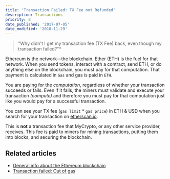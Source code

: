 ```yaml
---
title: 'Transaction Failed: TX Fee not Refunded'
description: Transactions
priority: 8
date_published: '2017-07-05'
date_modified: '2018-11-29'
---
```


> "Why didn't I get my transaction fee (TX Fee) back, even though my transaction failed?"*

Ethereum is the network—the blockchain. Ether (ETH) is the fuel for that network. When you send tokens, interact with a contract, send ETH, or do anything else on the blockchain, you must pay for that computation. That payment is calculated in `Gas` and gas is paid in `ETH`.

You are paying for the *computation*, regardless of whether your transaction succeeds or fails. Even if it fails, the miners must validate and execute your transaction *(compute)* and therefore you must pay for that computation just like you would pay for a successful transaction.

You can see your TX fee (`gas limit` * `gas price`) in ETH & USD when you search for your transaction on [etherscan.io](https://etherscan.io/tx/0xd0790ea27df12a3b4ce026ee2ffc7402c30cf7d988eef17b5c1d899c52a70b67).

This is **not** a transaction fee that MyCrypto, or any other service provider, receives. This fee is paid to miners for mining transactions, putting them into blocks, and securing the blockchain.

## Related articles

* [General info about the Ethereum blockchain](/general-knowledge/ethereum-blockchain)
* [Transaction failed: Out of gas](/troubleshooting/sending/transaction-failed-out-of-gas)
